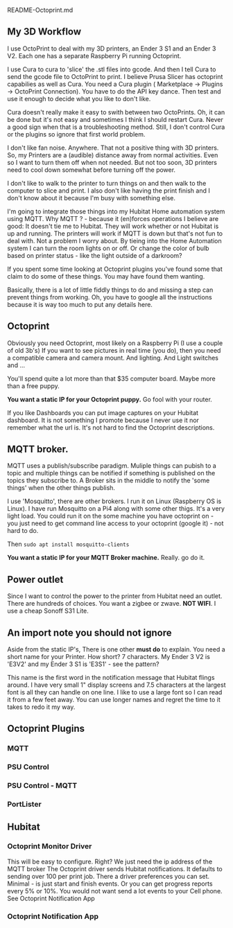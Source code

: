 
README-Octoprint.md

## My 3D Workflow
I use OctoPrint to deal with my 3D printers, an Ender 3 S1 and an Ender 3 V2. 
Each one has a separate Raspberry Pi running Octoprint. 

I use Cura to cura to 'slice' the .stl files into gcode. And then I tell Cura
to send the gcode file to OctoPrint to print. I believe Prusa Slicer has octoprint capabilies
as well as Cura. You need a Cura plugin ( Marketplace -> Plugins -> OctoPrint Connection). You
have to do the API key dance. Then test and use it enough to decide what you
like to don't like. 

Cura doesn't really make it easy to swith between two OctoPrints. Oh, it can be done
but it's not easy and sometimes I think I should restart Cura. Never a good sign when
that is a troubleshooting method. Still, I don't control Cura or the plugins so ignore that 
first world problem. 

I don't like fan noise. Anywhere. That not a positive thing with 3D printers.
So, my Printers are a (audible) distance away from normal activities. Even so
I want to turn them off when not needed. But not too soon, 3D printers need to
cool down somewhat before turning off the power.

I don't like to walk to the printer to turn things on and then walk to the
computer to slice and print. I also don't like having the print finish and
I don't know about it because I'm busy with something else.

I'm going to integrate those things into my Hubitat Home automation system using
MQTT. Why MQTT ? - because it (en)forces operations I believe are good:  It doesn't
tie me to Hubitat. They will work whether or not Hubitat is up and running. The printers
will work if MQTT is down but that's not fun to deal with. Not a problem I worry about.
By tieing into the Home Automation system I can turn the room lights on or off. Or change
the color of bulb based on printer status - like the light outside of a darkroom?

If you spent some time looking at Octoprint plugins you've found some that claim to do 
some of these things. You may have found them wanting. 

Basically, there is a lot of little fiddly things to do and missing a step
can prevent things from working. Oh, you have to google all the instructions
because it is way too much to put any details here. 

## Octoprint
Obviously you need Octoprint, most likely on a Raspberry Pi (I use a couple
of old 3b's) If you want to see pictures in real time (you do), then you need a
compatible camera and camera mount. And lighting.  And Light switches and ...

You'll spend quite a lot more than that $35 computer board. Maybe more than a
free puppy. 

**You want a static IP for your Octoprint puppy.** Go fool with your router.

If you like Dashboards you can put image captures on your Hubitat dashboard. It
is not something I promote because I never use it nor remember what the url is. 
It's not hard to find the Octoprint descriptions.

## MQTT broker. 
MQTT uses a publish/subscribe paradigm. Muliple things can pubish to a topic
and multiple things can be notified if something is published on the topics they
subscribe to. A Broker sits in the middle to notify the 'some things' when the
other things publish. 

I use 'Mosquitto', there are other brokers. I run it on Linux (Raspberry OS is
Linux). I have run Mosquitto on a Pi4 along with some other thigs. It's a very light
load. You could run it on the some machine you have octoprint on - you just need
to get command line access to your octoprint (google it) - not hard to do.

Then `sudo apt install mosquitto-clients`

**You want a static IP for your MQTT Broker machine.** Really. go do it.

## Power outlet
Since I want to control the power to the printer from Hubitat need an outlet.
There are hundreds of choices. You want a zigbee or zwave. **NOT WIFI**. I use a cheap
Sonoff S31 Lite. 

## An import note you should not ignore
Aside from the static IP's, There is one other **must do** to explain. 
You need a short name for your Printer. How short? 7 characters. 
My Ender 3 V2 is 'E3V2' and my Ender 3 S1 is 'E3S1' - see the pattern?

This name is the first word in the notification message that Hubitat
flings around. I have very small 1" display screens and 7.5 characters
at the largest font is all they can handle on one line. I like to use
a large font so I can read it from a few feet away.  You can use longer
names and regret the time to it takes to redo it my way. 

## Octoprint Plugins
### MQTT
### PSU Control
### PSU Control - MQTT
### PortLister 

## Hubitat
### Octoprint Monitor Driver 
This will be easy to configure. Right? We just need the ip address
of the MQTT broker
The Octoprint driver sends Hubitat notifications. It defaults
to sending over 100 per print job. There a driver preferences you
can set. Minimal - is just start and finish events. Or you can get
progress reports every 5% or 10%.  You would not want send a lot events to
your Cell phone. See Octoprint Notification App

### Octoprint Notification App

